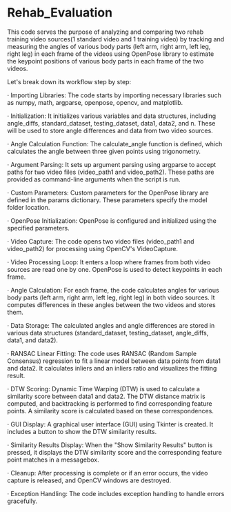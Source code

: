 # Rehab_Evaluation

This code serves the purpose of analyzing and comparing two rehab training video sources(1 standard video and 1 training video) by tracking and measuring the angles of various body parts (left arm, right arm, left leg, right leg) in each frame of the videos using OpenPose library to estimate the keypoint positions of various body parts in each frame of the two videos.

Let's break down its workflow step by step:

· Importing Libraries: The code starts by importing necessary libraries such as numpy, math, argparse, openpose, opencv, and matplotlib.

· Initialization: It initializes various variables and data structures, including angle_diffs, standard_dataset, testing_dataset, data1, data2, and n. These will be used to store angle differences and data from two video sources.

· Angle Calculation Function: The calculate_angle function is defined, which calculates the angle between three given points using trigonometry.

· Argument Parsing: It sets up argument parsing using argparse to accept paths for two video files (video_path1 and video_path2). These paths are provided as command-line arguments when the script is run.

· Custom Parameters: Custom parameters for the OpenPose library are defined in the params dictionary. These parameters specify the model folder location.

· OpenPose Initialization: OpenPose is configured and initialized using the specified parameters.

· Video Capture: The code opens two video files (video_path1 and video_path2) for processing using OpenCV's VideoCapture.

· Video Processing Loop: It enters a loop where frames from both video sources are read one by one. OpenPose is used to detect keypoints in each frame.

· Angle Calculation: For each frame, the code calculates angles for various body parts (left arm, right arm, left leg, right leg) in both video sources. It computes differences in these angles between the two videos and stores them.

· Data Storage: The calculated angles and angle differences are stored in various data structures (standard_dataset, testing_dataset, angle_diffs, data1, and data2).

· RANSAC Linear Fitting: The code uses RANSAC (Random Sample Consensus) regression to fit a linear model between data points from data1 and data2. It calculates inliers and an inliers ratio and visualizes the fitting result.

· DTW Scoring: Dynamic Time Warping (DTW) is used to calculate a similarity score between data1 and data2. The DTW distance matrix is computed, and backtracking is performed to find corresponding feature points. A similarity score is calculated based on these correspondences.

· GUI Display: A graphical user interface (GUI) using Tkinter is created. It includes a button to show the DTW similarity results.

· Similarity Results Display: When the "Show Similarity Results" button is pressed, it displays the DTW similarity score and the corresponding feature point matches in a messagebox.

· Cleanup: After processing is complete or if an error occurs, the video capture is released, and OpenCV windows are destroyed.

· Exception Handling: The code includes exception handling to handle errors gracefully.
